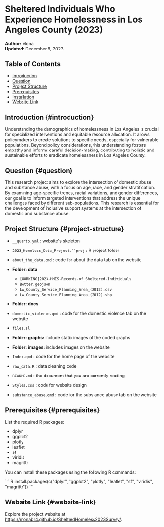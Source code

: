 # Sheltered Individuals Who Experience Homelessness in Los Angeles County (2023)

**Author:** Mona\
**Updated:** December 8, 2023

## Table of Contents

-   [Introduction](#introduction)
-   [Question](#question)
-   [Project Structure](#project-structure)
-   [Prerequisites](#prerequisites)
-   [Installation](#installation)
-   [Website Link](#website-link)

## Introduction {#introduction}

Understanding the demographics of homelessness in Los Angeles is crucial for specialized interventions and equitable resource allocation. It allows policymakers to create solutions to specific needs, especially for vulnerable populations. Beyond policy considerations, this understanding fosters empathy and informs careful decision-making, contributing to holistic and sustainable efforts to eradicate homelessness in Los Angeles County.

## Question {#question}

This research project aims to explore the intersection of domestic abuse and substance abuse, with a focus on age, race, and gender stratification. By examining age-specific trends, racial variations, and gender differences, our goal is to inform targeted interventions that address the unique challenges faced by different sub-populations. This research is essential for the development of inclusive support systems at the intersection of domestic and substance abuse.

## Project Structure  {#project-structure}

-   `__quarto.yml` : website's skeleton

-   `2023_Homeless_Data_Project.``proj` : R project folder

-   `about_the_data.qmd` : code for about the data tab on the website

-   **Folder: data**

    -   `[WORKING]2023-HMIS-Records-of_Sheltered-Individuals`
    -   `Better.geojson`
    -   `LA_County_Service_Planning_Area_(2012).csv`
    -   `LA_County_Service_Planning_Area_(2012).shp`

-   **Folder: docs**

-   `domestic_violence.qmd` : code for the domestic violence tab on the website

-   `files.sl`

-   **Folder: graphs:** include static images of the coded graphs

-   **Folder: images:** includes images on the website

-   `Index.qmd` : code for the home page of the website

-   `raw_data.R` : data cleaning code

-   `README.md` : the document that you are currently reading

-   `Styles.css` : code for website design

-   `substance_abuse.qmd` : code for the substance abuse tab on the website

## Prerequisites {#prerequisites}

List the required R packages:

-   dplyr
-   ggplot2
-   plotly
-   leaflet
-   sf
-   viridis
-   magrittr

You can install these packages using the following R commands:

\`\`\`
R install.packages(c("dplyr", "ggplot2", "plotly", "leaflet", "sf", "viridis", "magrittr"))
\`\`\`

## Website Link {#website-link}

Explore the project website at <https://monabr4.github.io/SheltredHomeless2023Survey/>.
